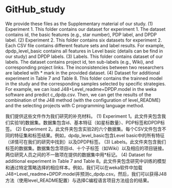 # GitHub_study
We provide these files as the Supplementary material of our study.
(1) Experiment 1. This folder contains our dataset for experiment 1. The dataset contains id, the basic features (e.g., star number), PDP label, and DPDP label.
(2) Experiment 2. This folder contains six datasets for experiment 2. Each CSV file contains different feature sets and label results. For example, dpdp_level_basic contains all features in Level basic (details can be find in our study) and DPDP labels.
(3) Labels. This folder contains dataset of our labels. The dataset contains project id, ten sub-labels (e.g., Wiki), and corresponding project links. The inconsistencies between two researchers are labeled with * mark in the provided dataset.
(4) Dataset for additional experiment in Table 7 and Table 8. This folder contains the trainned model in the study and the corresponding samples selected by specific strategies. For example, we can load J48+Level_readme+DPDP.model in the weka software and predict c_dpdp.csv. Then, we can get the results of the combination of the J48 method (with the configuration of level_README) and the selecting projects with C programming language method.

我们提供这些文件作为我们研究的补充材料。
(1) Experiment 1。此文件夹包含我们实验1的数据集。数据集包含id、基本特征（如星标数量）、PDP标签和DPDP标签。
(2) Experiment 2。此文件夹包含实验2的六个数据集。每个CSV文件包含不同的特征集和标签结果。例如，dpdp_level_basic包含Level basic中的所有特征（详情可在我们的研究中找到）以及DPDP标签。
(3) Labels。此文件夹包含我们标签的数据集。数据集包含项目id、十个子标签（如Wiki）以及相应的项目链接。两位研究人员之间的不一致项在提供的数据集中用*标记。
(4) Dataset for additional experiment in Table 7 and Table 8。此文件夹包含研究中训练的模型和通过特定策略选择的相应样本。例如，我们可以在weka软件中加载J48+Level_readme+DPDP.model并预测c_dpdp.csv。然后，我们可以获得J48方法（使用level_README配置）与选择C编程语言项目方法组合的结果。
